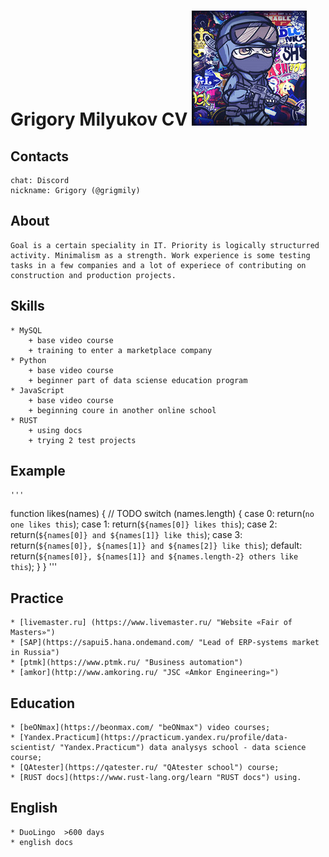 
# Grigory Milyukov CV  ![Grigory foto](/1240.jpg "foto")

## Contacts
    chat: Discord 
    nickname: Grigory (@grigmily)
## About
    Goal is a certain speciality in IT. Priority is logically structurred activity. Minimalism as a strength. Work experience is some testing tasks in a few companies and a lot of experiece of contributing on construction and production projects.  
## Skills
    * MySQL
        + base video course
        + training to enter a marketplace company
    * Python
        + base video course
        + beginner part of data sciense education program
    * JavaScript
        + base video course
        + beginning coure in another online school
    * RUST
        + using docs
        + trying 2 test projects

## Example
    '''
function likes(names) {
  // TODO
  switch (names.length) { 
      case 0: return(`no one likes this`);
      case 1: return(`${names[0]} likes this`);
      case 2: return(`${names[0]} and ${names[1]} like this`);
      case 3: return(`${names[0]}, ${names[1]} and ${names[2]} like this`);
      default: return(`${names[0]}, ${names[1]} and ${names.length-2} others like this`);
      }
}
'''
## Practice
    * [livemaster.ru] (https://www.livemaster.ru/ "Website «Fair of Masters»")
    * [SAP](https://sapui5.hana.ondemand.com/ "Lead of ERP-systems market in Russia")
    * [ptmk](https://www.ptmk.ru/ "Business automation")
    * [amkor](http://www.amkoring.ru/ "JSC «Amkor Engineering»")
## Education
    * [beONmax](https://beonmax.com/ "beONmax") video courses;
    * [Yandex.Practicum](https://practicum.yandex.ru/profile/data-scientist/ "Yandex.Practicum") data analysys school - data science course;
    * [QAtester](https://qatester.ru/ "QAtester school") course;
    * [RUST docs](https://www.rust-lang.org/learn "RUST docs") using.
## English
    * DuoLingo  >600 days
    * english docs
